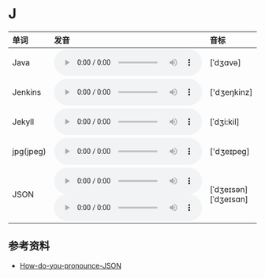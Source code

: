 
# J

| 单词  | 发音 | 音标 |
| :-- | :-- | :-- |
| Java | <audio :src="$withBase('/audio/Java.mp3')" controls="controls" controlslist="nodownload"></audio> | [ˈdʒɑvə] |
| Jenkins | <audio :src="$withBase('/audio/Jenkins.mp3')" controls="controls" controlslist="nodownload"></audio> | ['dʒeŋkinz] |
| Jekyll | <audio :src="$withBase('/audio/Jekyll.mp3')" controls="controls" controlslist="nodownload"></audio> | [ˈdʒi:kil] |
| jpg(jpeg) | <audio :src="$withBase('/audio/jpg(jpeg).mp3')" controls="controls" controlslist="nodownload"></audio> | ['dʒeɪpeɡ] |
| JSON | <audio :src="$withBase('/audio/JSON-0.mp3')" controls="controls" controlslist="nodownload"></audio><br/><audio :src="$withBase('/audio/JSON-1.mp3')" controls="controls" controlslist="nodownload"></audio> | [ˈdʒeɪsən]<br/>[ˈdʒeɪsɑn] |

## 参考资料

- [How-do-you-pronounce-JSON](https://www.quora.com/How-do-you-pronounce-JSON)

